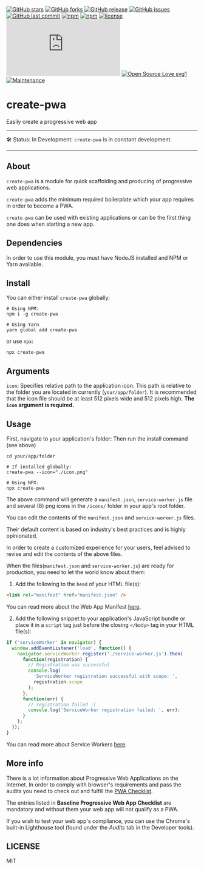 [![GitHub stars](https://img.shields.io/github/stars/scriptex/create-pwa.svg?style=social&label=Stars)](https://github.com/scriptex/create-pwa)
[![GitHub forks](https://img.shields.io/github/forks/scriptex/create-pwa.svg?style=social&label=Fork)](https://github.com/scriptex/create-pwa/network#fork-destination-box)
[![GitHub release](https://img.shields.io/github/release/scriptex/create-pwa.svg)](https://github.com/scriptex/create-pwa/releases/latest)
[![GitHub issues](https://img.shields.io/github/issues/scriptex/create-pwa.svg)](https://github.com/scriptex/create-pwa/issues)
[![GitHub last commit](https://img.shields.io/github/last-commit/scriptex/create-pwa.svg)](https://github.com/scriptex/create-pwa/commits/master)
[![npm](https://img.shields.io/npm/dt/create-pwa.svg)](https://www.npmjs.com/package/create-pwa)
[![npm](https://img.shields.io/npm/v/create-pwa.svg)](https://www.npmjs.com/package/create-pwa)
[![license](https://img.shields.io/github/license/scriptex/create-pwa.svg)](https://github.com/scriptex/create-pwa)
[![Analytics](https://ga-beacon.appspot.com/UA-83446952-1/github.com/scriptex/create-pwa/README.md)](https://github.com/scriptex/create-pwa/)
[![Open Source Love svg1](https://badges.frapsoft.com/os/v1/open-source.svg?v=103)](https://github.com/scriptex/create-pwa/)
[![Maintenance](https://img.shields.io/badge/Maintained%3F-yes-green.svg)](https://github.com/scriptex/create-pwa/graphs/commit-activity)

# create-pwa

Easily create a progressive web app

---

🛠 Status: In Development: `create-pwa` is in constant development.

---

## About

`create-pwa` is a module for quick scaffolding and producing of progressive web applications.

`create-pwa` adds the minimum required boilerplate which your app requires in order to become a PWA.

`create-pwa` can be used with existing applications or can be the first thing one does when starting a new app.

## Dependencies

In order to use this module, you must have NodeJS installed and NPM or Yarn available.

## Install

You can either install `create-pwa` globally:

```console
# Using NPM:
npm i -g create-pwa

# Using Yarn
yarn global add create-pwa
```

or use `npx`:

```console
npx create-pwa
```

## Arguments

`icon`: Specifies relative path to the application icon. This path is relative to the folder you are located in currently (`your/app/folder`). It is recommended that the icon file should be at least 512 pixels wide and 512 pixels high. **The `icon` argument is required.**

## Usage

First, navigate to your application's folder:
Then run the install command (see above)

```console
cd your/app/folder

# If installed globally:
create-pwa --icon="./icon.png"

# Using NPX:
npx create-pwa 
```

The above command will generate a `manifest.json`, `service-worker.js` file and several (8) png icons in the `/icons/` folder in your app's root folder.

You can edit the contents of the `manifest.json` and `service-worker.js` files.

Their default content is based on industry's best practices and is highly opinionated.

In order to create a customized experience for your users, feel advised to revise and edit the contents of the above files.

When the files(`manifest.json` and `service-worker.js`) are ready for production, you need to let the world know about them:

1. Add the following to the `head` of your HTML file(s):

```html
<link rel="manifest" href="manifest.json" />
```

You can read more about the Web App Manifest [here](https://developers.google.com/web/fundamentals/web-app-manifest/).

2. Add the following snippet to your application's JavaScript bundle or place it in a `script` tag just before the closing `</body>` tag in your HTML file(s):

```js
if ('serviceWorker' in navigator) {
  window.addEventListener('load', function() {
    navigator.serviceWorker.register('./service-worker.js').then(
      function(registration) {
        // Registration was successful
        console.log(
          'ServiceWorker registration successful with scope: ',
          registration.scope
        );
      },
      function(err) {
        // registration failed :(
        console.log('ServiceWorker registration failed: ', err);
      }
    );
  });
}
```

You can read more about Service Workers [here](https://developers.google.com/web/fundamentals/primers/service-workers/).

## More info

There is a lot information about Progressive Web Applications on the Internet.
In order to comply with browser's requirements and pass the audits you need to check out and fulfill the [PWA Checklist](https://developers.google.com/web/progressive-web-apps/checklist).

The entries listed in **Baseline Progressive Web App Checklist** are mandatory and without them your web app will not qualify as a PWA.

If you wish to test your web app's compliance, you can use the Chrome's built-in Lighthouse tool (found under the _Audits_ tab in the Developer tools).

## LICENSE

MIT

